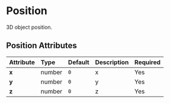 
Position
========


3D object position.

Position Attributes
--------------------

|Attribute|Type|Default|Description|Required|
| :--- | :--- | :--- | :--- | :--- |
|**x**|number|```0```|x|Yes|
|**y**|number|```0```|y|Yes|
|**z**|number|```0```|z|Yes|
